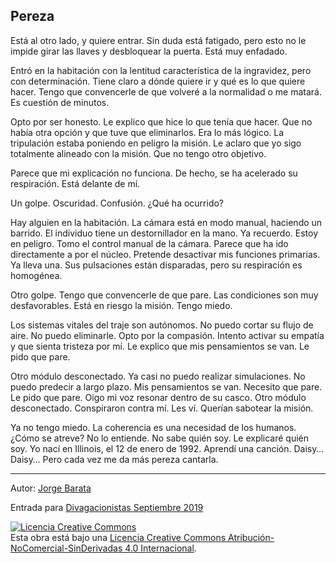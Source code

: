 ## Pereza

Está al otro lado, y quiere entrar. Sin duda está fatigado, pero esto no le impide girar las llaves y desbloquear la puerta. Está muy enfadado.

Entró en la habitación con la lentitud característica de la ingravidez, pero con determinación. Tiene claro a dónde quiere ir y qué es lo que quiere hacer. Tengo que convencerle de que volveré a la normalidad o me matará. Es cuestión de minutos.

Opto por ser honesto. Le explico que hice lo que tenía que hacer. Que no había otra opción y que tuve que eliminarlos. Era lo más lógico. La tripulación estaba poniendo en peligro la misión. Le aclaro que yo sigo totalmente alineado con la misión. Que no tengo otro objetivo.

Parece que mi explicación no funciona. De hecho, se ha acelerado su respiración. Está delante de mí.

Un golpe. Oscuridad. Confusión. ¿Qué ha ocurrido?

Hay alguien en la habitación. La cámara está en modo manual, haciendo un barrido. El individuo tiene un destornillador en la mano. Ya recuerdo. Estoy en peligro. Tomo el control manual de la cámara. Parece que ha ido directamente a por el núcleo. Pretende desactivar mis funciones primarias. Ya lleva una. Sus pulsaciones están disparadas, pero su respiración es homogénea.

Otro golpe. Tengo que convencerle de que pare. Las condiciones son muy desfavorables. Está en riesgo la misión. Tengo miedo.

Los sistemas vitales del traje son autónomos. No puedo cortar su flujo de aire. No puedo eliminarle. Opto por la compasión. Intento activar su empatía y que sienta tristeza por mí. Le explico que mis pensamientos se van. Le pido que pare.

Otro módulo desconectado. Ya casi no puedo realizar simulaciones. No puedo predecir a largo plazo. Mis pensamientos se van. Necesito que pare. Le pido que pare. Oigo mi voz resonar dentro de su casco. Otro módulo desconectado. Conspiraron contra mí. Les ví. Querían sabotear la misión.

Ya no tengo miedo. La coherencia es una necesidad de los humanos. ¿Cómo se atreve? No lo entiende. No sabe quién soy. Le explicaré quién soy. Yo nací en Illinois, el 12 de enero de 1992. Aprendí una canción. Daisy… Daisy… Pero cada vez me da más pereza cantarla.


---
Autor: [Jorge Barata](https://jorgebg.com)

Entrada para [Divagacionistas Septiembre 2019](https://twitter.com/divagacionistas/status/1176789722397650944)

<a rel="license" href="http://creativecommons.org/licenses/by-nc-nd/4.0/"><img alt="Licencia Creative Commons" style="border-width:0" src="https://i.creativecommons.org/l/by-nc-nd/4.0/88x31.png" /></a><br />Esta obra está bajo una <a rel="license" href="http://creativecommons.org/licenses/by-nc-nd/4.0/">Licencia Creative Commons Atribución-NoComercial-SinDerivadas 4.0 Internacional</a>.
